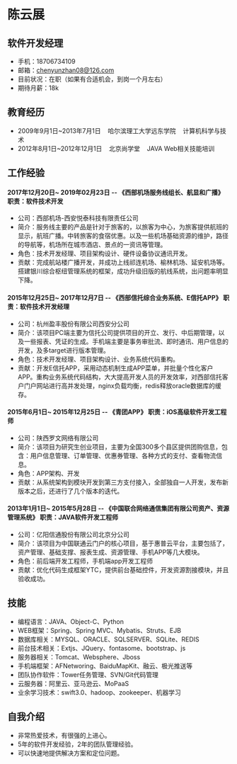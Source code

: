 　
# **陈云展** #
## **软件开发经理** ##
- 手机：18706734109
- 邮箱：chenyunzhan08@126.com
- 目前状况：在职（如果有合适机会，到岗一个月左右）
- 期待月薪：18k
## **教育经历** ##
- 2009年9月1日~2013年7月1日&nbsp;&nbsp;&nbsp;&nbsp;哈尔滨理工大学远东学院&nbsp;&nbsp;&nbsp;&nbsp;计算机科学与技术
- 2012年8月1日~2012年12月1日&nbsp;&nbsp;&nbsp;&nbsp;北京尚学堂&nbsp;&nbsp;&nbsp;&nbsp;JAVA Web相关技能培训
## **工作经验** ##

#### 2017年12月20日~ 2019年02月23日 -- 《西部机场服务线组长、航显和广播》 职责：软件技术开发

- 公司：西部机场-西安悦泰科技有限责任公司
- 简介：服务线主要的产品是针对于旅客的，以旅客为中心，为旅客提供航班的显示，航班广播。中转旅客的食宿优惠。以及一些机场基础资源的维护，路径的导航等，机场所在城市酒店、景点的一资讯等管理。
- 角色：技术开发经理、项目架构设计、硬件设备协议通讯开发。
- 贡献：完成航站楼广播开发，并成功上线祁连机场、榆林机场、延安机场等。搭建银川综合枢纽管理系统的框架，成功升级旧版的航线系统，出问题率明显下降。


#### 2015年12月25日~ 2017年12月7日 -- 《西部信托综合业务系统、E信托APP》 职责：软件技术开发经理

- 公司：杭州盈丰股份有限公司西安分公司
- 简介：该项目PC端主要为信托公司提供项目的开立、发行、中后期管理，以及一些报表、凭证的生成。手机端主要是事务审批流、即时通讯、用户信息的开发，及多target进行版本管理。
- 角色：技术开发经理、项目架构设计、业务系统代码重构。
- 贡献：开发E信托APP，采用动态机制生成APP菜单，并批量个性化客户APP。重构业务系统代码结构，大大提高开发人员的开发效率，对西部信托客户门户网站进行高并发处理，nginx负载均衡，redis释放oracle数据库的缓存。


#### 2015年6月1日~ 2015年12月25日 -- 《青团APP》 职责：iOS高级软件开发工程师

- 公司：陕西罗文网络有限公司
- 简介：该项目为研究生创业项目，主要为全国300多个县区提供团购信息，包含：用户信息管理、订单管理、优惠券管理、各种方式的支付、查看物流信息。
- 角色：APP架构、开发
- 贡献：从系统架构到模块开发到第三方支付接入，全部独自一人开发，发布新版本之后，还进行了几个版本的迭代。

#### 2013年1月1日~ 2015年5月28日 -- 《中国联合网络通信集团有限公司资产、资源管理系统》 职责：JAVA软件开发工程师

- 公司：亿阳信通股份有限公司北京分公司
- 简介：该项目为中国联通云门户的核心项目，基于惠普云平台，主要包括了，资产管理、基础支撑、报表生成、资源管理、手机APP等几大模块。
- 角色：前后端开发工程师，手机端app开发工程师
- 贡献：优化代码生成框架YTC，提供前台基础控件，开发资源割接模块，并且验收成功。

## **技能** ##
- 编程语言：JAVA、Object-C、Python
- WEB框架：Spring、Spring MVC、Mybatis、Struts、EJB
- 数据库相关：MYSQL、ORACLE、SQLSERVER、SQLite、REDIS
- 前台技术相关：Extjs、JQuery、fontasome、bootstrap、js
- 服务器相关：Tomcat、Websphere、Jboss
- 手机端框架：AFNetworing、BaiduMapKit、融云、极光推送等
- 团队协作软件：Tower任务管理、SVN/Git代码管理
- 云服务器：阿里云、亚马逊云、MoPaaS
- 业余学习技术：swift3.0、hadoop、zookeeper、机器学习

## **自我介绍** ##
- 非常热爱技术，有很强的上进心。
- 5年的软件开发经验，2年的团队管理经验。
- 可以快速地提供解决方案和定位问题。
